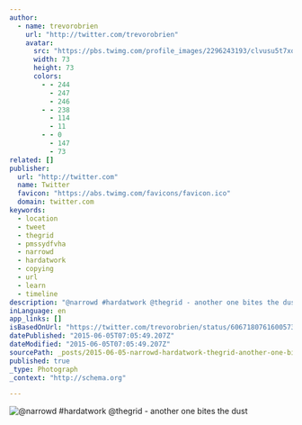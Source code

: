 ```yaml
---
author:
  - name: trevorobrien
    url: "http://twitter.com/trevorobrien"
    avatar:
      src: "https://pbs.twimg.com/profile_images/2296243193/clvusu5t7xoyn97cfphv_bigger.png"
      width: 73
      height: 73
      colors:
        - - 244
          - 247
          - 246
        - - 238
          - 114
          - 11
        - - 0
          - 147
          - 73
related: []
publisher:
  url: "http://twitter.com"
  name: Twitter
  favicon: "https://abs.twimg.com/favicons/favicon.ico"
  domain: twitter.com
keywords:
  - location
  - tweet
  - thegrid
  - pmssydfvha
  - narrowd
  - hardatwork
  - copying
  - url
  - learn
  - timeline
description: "@narrowd #hardatwork @thegrid - another one bites the dust"
inLanguage: en
app_links: []
isBasedOnUrl: "https://twitter.com/trevorobrien/status/606718076160057344"
datePublished: "2015-06-05T07:05:49.207Z"
dateModified: "2015-06-05T07:05:49.207Z"
sourcePath: _posts/2015-06-05-narrowd-hardatwork-thegrid-another-one-bites-the-dust.md
published: true
_type: Photograph
_context: "http://schema.org"

---
```

![&commat;narrowd &num;hardatwork &commat;thegrid - another one bites the dust](https://pbs.twimg.com/media/CGt-3a7UcAI8KYv.jpg:large)